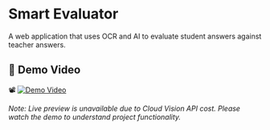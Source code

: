 # Smart Evaluator

A web application that uses OCR and AI to evaluate student answers against teacher answers.

## 🎥 Demo Video

📽️ [![Demo Video](assets/demo-thumbnail.png
)](https://drive.google.com/file/d/1tZLF-8iEEVqhOVoFaRUCtaBNMaTt8QlN/view?usp=sharing)

_Note: Live preview is unavailable due to Cloud Vision API cost. Please watch the demo to understand project functionality._



